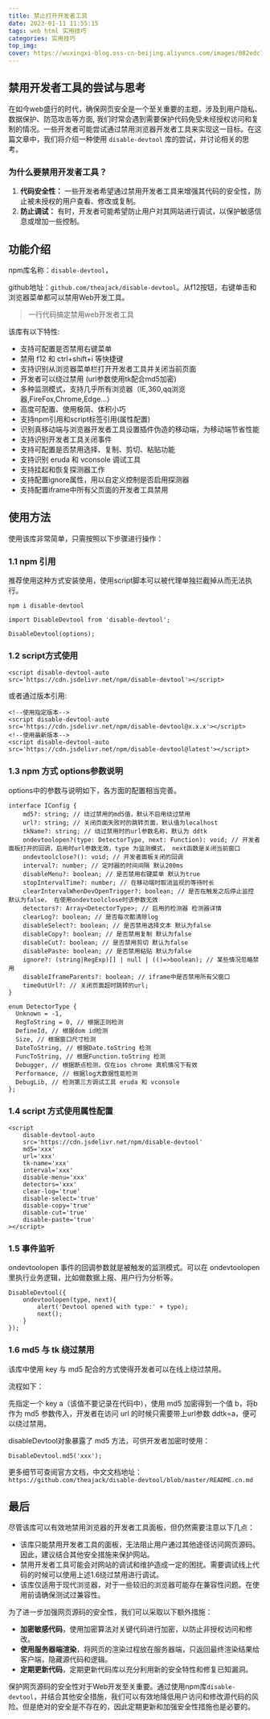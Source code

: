 ```yaml
---
title: 禁止打开开发者工具
date: 2023-01-11 11:55:15
tags: web html 实用技巧
categories: 实用技巧
top_img:
cover: https://wuxingxi-blog.oss-cn-beijing.aliyuncs.com/images/082edc1697adcc7ccf12261a842b3319.jpeg
---
```


## 禁用开发者工具的尝试与思考

​	在如今web盛行的时代，确保网页安全是一个至关重要的主题，涉及到用户隐私、数据保护、防范攻击等方面,  我们时常会遇到需要保护代码免受未经授权访问和复制的情况。一些开发者可能尝试通过禁用浏览器开发者工具来实现这一目标。在这篇文章中，我们将介绍一种使用 `disable-devtool` 库的尝试，并讨论相关的思考。

### 为什么要禁用开发者工具？

1. **代码安全性：** 一些开发者希望通过禁用开发者工具来增强其代码的安全性，防止被未授权的用户查看、修改或复制。
2. **防止调试：** 有时，开发者可能希望防止用户对其网站进行调试，以保护敏感信息或增加一些控制。

## **功能介绍**

npm库名称：`disable-devtool`，

github地址：`github.com/theajack/disable-devtool`。从f12按钮，右键单击和浏览器菜单都可以禁用Web开发工具。

> 一行代码搞定禁用web开发者工具

该库有以下特性:

- 支持可配置是否禁用右键菜单
- 禁用 f12 和 ctrl+shift+i 等快捷键
- 支持识别从浏览器菜单栏打开开发者工具并关闭当前页面
- 开发者可以绕过禁用 (url参数使用tk配合md5加密)
- 多种监测模式，支持几乎所有浏览器（IE,360,qq浏览器,FireFox,Chrome,Edge...）
- 高度可配置、使用极简、体积小巧
- 支持npm引用和script标签引用(属性配置)
- 识别真移动端与浏览器开发者工具设置插件伪造的移动端，为移动端节省性能
- 支持识别开发者工具关闭事件
- 支持可配置是否禁用选择、复制、剪切、粘贴功能
- 支持识别 eruda 和 vconsole 调试工具
- 支持挂起和恢复探测器工作
- 支持配置ignore属性，用以自定义控制是否启用探测器
- 支持配置iframe中所有父页面的开发者工具禁用

## **使用方法**

使用该库非常简单，只需按照以下步骤进行操作：

### **1.1 npm 引用**

推荐使用这种方式安装使用，使用script脚本可以被代理单独拦截掉从而无法执行。

```text
npm i disable-devtool

import DisableDevtool from 'disable-devtool';

DisableDevtool(options);
```

### **1.2 script方式使用**

```text
<script disable-devtool-auto src='https://cdn.jsdelivr.net/npm/disable-devtool'></script>
```

或者通过版本引用:

```text
<!--使用指定版本-->
<script disable-devtool-auto src='https://cdn.jsdelivr.net/npm/disable-devtool@x.x.x'></script>
<!--使用最新版本-->
<script disable-devtool-auto src='https://cdn.jsdelivr.net/npm/disable-devtool@latest'></script>
```

### **1.3 npm 方式 options参数说明**

options中的参数与说明如下，各方面的配置相当完善。

```text
interface IConfig {
    md5?: string; // 绕过禁用的md5值，默认不启用绕过禁用
    url?: string; // 关闭页面失败时的跳转页面，默认值为localhost
    tkName?: string; // 绕过禁用时的url参数名称，默认为 ddtk
    ondevtoolopen?(type: DetectorType, next: Function): void; // 开发者面板打开的回调，启用时url参数无效，type 为监测模式， next函数是关闭当前窗口
    ondevtoolclose?(): void; // 开发者面板关闭的回调
    interval?: number; // 定时器的时间间隔 默认200ms
    disableMenu?: boolean; // 是否禁用右键菜单 默认为true
    stopIntervalTime?: number; // 在移动端时取消监视的等待时长
    clearIntervalWhenDevOpenTrigger?: boolean; // 是否在触发之后停止监控 默认为false， 在使用ondevtoolclose时该参数无效
    detectors?: Array<DetectorType>; // 启用的检测器 检测器详情
    clearLog?: boolean; // 是否每次都清除log
    disableSelect?: boolean; // 是否禁用选择文本 默认为false
    disableCopy?: boolean; // 是否禁用复制 默认为false
    disableCut?: boolean; // 是否禁用剪切 默认为false
    disablePaste: boolean; // 是否禁用粘贴 默认为false
    ignore?: (string|RegExp)[] | null | (()=>boolean); // 某些情况忽略禁用
    disableIframeParents?: boolean; // iframe中是否禁用所有父窗口
    timeOutUrl?: // 关闭页面超时跳转的url;
}

enum DetectorType {
  Unknown = -1,
  RegToString = 0, // 根据正则检测
  DefineId, // 根据dom id检测
  Size, // 根据窗口尺寸检测
  DateToString, // 根据Date.toString 检测
  FuncToString, // 根据Function.toString 检测
  Debugger, // 根据断点检测，仅在ios chrome 真机情况下有效
  Performance, // 根据log大数据性能检测
  DebugLib, // 检测第三方调试工具 eruda 和 vconsole   
};
```

### **1.4 script 方式使用属性配置**

```text
<script 
    disable-devtool-auto
    src='https://cdn.jsdelivr.net/npm/disable-devtool'
    md5='xxx'
    url='xxx'
    tk-name='xxx'
    interval='xxx'
    disable-menu='xxx'
    detectors='xxx'
    clear-log='true'
    disable-select='true'
    disable-copy='true'
    disable-cut='true'
    disable-paste='true'
></script>
```

### **1.5 事件监听**

ondevtoolopen 事件的回调参数就是被触发的监测模式。可以在 ondevtoolopen 里执行业务逻辑，比如做数据上报、用户行为分析等。

```text
DisableDevtool({
    ondevtoolopen(type, next){
        alert('Devtool opened with type:' + type);
        next();
    }
});
```

### **1.6 md5 与 tk 绕过禁用**

该库中使用 key 与 md5 配合的方式使得开发者可以在线上绕过禁用。

流程如下：

先指定一个 key a（该值不要记录在代码中），使用 md5 加密得到一个值 b，将b作为 md5 参数传入，开发者在访问 url 的时候只需要带上url参数 ddtk=a，便可以绕过禁用。

disableDevtool对象暴露了 md5 方法，可供开发者加密时使用：

```text
DisableDevtool.md5('xxx');
```

更多细节可查阅官方文档，中文文档地址：`https://github.com/theajack/disable-devtool/blob/master/README.cn.md`

## **最后**

尽管该库可以有效地禁用浏览器的开发者工具面板，但仍然需要注意以下几点：

- 该库只能禁用开发者工具的面板，无法阻止用户通过其他途径访问网页源码。因此，建议结合其他安全措施来保护网站。
- 禁用开发者工具可能会对网站的调试和维护造成一定的困扰。需要调试线上代码的时候可以使用上述1.6绕过禁用进行调试。
- 该库仅适用于现代浏览器，对于一些较旧的浏览器可能存在兼容性问题。在使用前请确保测试过兼容性。

为了进一步加强网页源码的安全性，我们可以采取以下额外措施：

- **加密敏感代码**，使用加密算法对关键代码进行加密，以防止非授权访问和修改。
- **使用服务器端渲染**，将网页的渲染过程放在服务器端，只返回最终渲染结果给客户端，隐藏源代码和逻辑。
- **定期更新代码**，定期更新代码库以充分利用新的安全特性和修复已知漏洞。

保护网页源码的安全性对于Web开发至关重要。通过使用npm库`disable-devtool`，并结合其他安全措施，我们可以有效地降低用户访问和修改源代码的风险。但是绝对的安全是不存在的，因此定期更新和加强安全性措施也是必要的。
